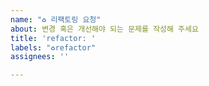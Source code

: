 ```yaml
---
name: "♻️ 리팩토링 요청"
about: 변경 혹은 개선해야 되는 문제를 작성해 주세요
title: 'refactor: '
labels: "♻️refactor"
assignees: ''

---
```


<!--

**개선해야 되는 코드 혹은 기능에 대해서 적어주세요**
개선해야 될 코드에 대한 명확하고 간단한 설명


**원하는 개선 방향**
개선해야 되는 간단한 이유 혹은 개선 후 장점에 대해 적어주세요


**생각 중인 구현 방식**
해결책으로 간단하게 생각한 개선 방법에 대해 적어주세요


**ETC**
스크린샷이나 기능 등 추가 자료를 기술해 주세요

-->